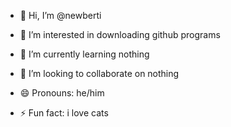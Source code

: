 - 👋 Hi, I’m @newberti
- 👀 I’m interested in downloading github programs
- 🌱 I’m currently learning nothing
- 💞️ I’m looking to collaborate on nothing

- 😄 Pronouns: he/him
- ⚡ Fun fact: i love cats

<!---
newberti/newberti is a ✨ special ✨ repository because its `README.md` (this file) appears on your GitHub profile.
You can click the Preview link to take a look at your changes.
--->
